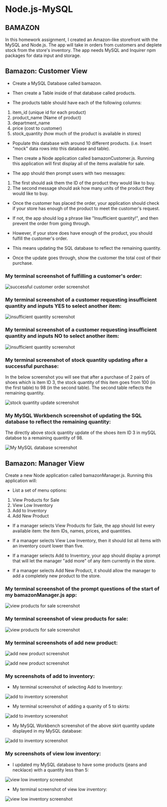 # Node.js-MySQL
## BAMAZON
In this homework assignment, I created an Amazon-like storefront with the MySQL and Node.js. The app will take in orders from customers and deplete stock from the store's inventory. The app needs MySQL and Inquirer npm packages for data input and storage.

## Bamazon: Customer View 

* Create a MySQL Database called bamazon.

* Then create a Table inside of that database called products.

* The products table should have each of the following columns:

1. item_id (unique id for each product)
2. product_name (Name of product)
3. department_name
4. price (cost to customer)
5. stock_quantity (how much of the product is available in stores)

* Populate this database with around 10 different products. (i.e. Insert "mock" data rows into this database and table).

* Then create a Node application called bamazonCustomer.js. Running this application will first display all of the items available for sale. 

* The app should then prompt users with two messages:

1. The first should ask them the ID of the product they would like to buy.
2. The second message should ask how many units of the product they would like to buy.

* Once the customer has placed the order, your application should check if your store has enough of the product to meet the customer's request.

* If not, the app should log a phrase like "Insufficient quantity!", and then prevent the order from going through.

* However, if your store does have enough of the product, you should fulfill the customer's order.

* This means updating the SQL database to reflect the remaining quantity.

* Once the update goes through, show the customer the total cost of their purchase.



### My terminal screenshot of fulfilling a customer's order:

![successful customer order screenshot](/images/fulfilling-a-customers-purchase.png)


### My terminal screenshot of a customer requesting insufficient quantity and inputs YES to select another item:

![insufficient quantity screenshot](/images/insufficient-quantity-and-YES-to-selecting-another-item.png)

### My terminal screenshot of a customer requesting insufficient quantity and inputs NO to select another item:

![insufficient quantity screenshot](/images/insufficient-quantity-and-NO-to-selecting-another-item.png)


### My terminal screenshot of stock quantity updating after a successful purchase:
In the below screenshot you will see that after a purchase of 2 pairs of shoes which is item ID 3, the stock quantity of this item goes from 100 (in the first table) to 98 (in the second table). The second table reflects the remaining quantity.

![stock quantity update screenshot](/images/my-terminal-screenshot-of-stock-quantity-updating.png)


<!-- ### My mySQL Workbench screenshot of the above shoes stock quantity updating: -->
### My MySQL Workbench screenshot of updating the SQL database to reflect the remaining quantity:
The directly above stock quantity update of the shoes item ID 3 in mySQL databse to a remaining quantity of 98.

![My MySQL database screenshot](/images/mySQL-workbench-screenshot-of-the-above-shoes-item-ID-3-stock-quantity-update-to-98-units.png)



## Bamazon: Manager View 
Create a new Node application called bamazonManager.js. Running this application will:

* List a set of menu options:
1. View Products for Sale
2. View Low Inventory
3. Add to Inventory
4. Add New Product

* If a manager selects View Products for Sale, the app should list every available item: the item IDs, names, prices, and quantities.

* If a manager selects View Low Inventory, then it should list all items with an inventory count lower than five.

* If a manager selects Add to Inventory, your app should display a prompt that will let the manager "add more" of any item currently in the store.

* If a manager selects Add New Product, it should allow the manager to add a completely new product to the store.


### My terminal screenshot of the prompt questions of the start of my bamazonManager.js app:

![view products for sale screenshot](/images/manager/prompt-questions-to-the-start-of-my-bamazonManager-js-app.png)
 

### My terminal screenshot of view products for sale:

![view products for sale screenshot](/images/manager/myViewProductsForSaleTerminalScreenshot.png)


### My terminal screenshots of add new product:

![add new product screenshot](/images/manager/myAddNewProductTerminalScreenshots1.png)

![add new product screenshot](/images/manager/myAddNewProductTerminalScreenshots2.png)


### My screenshots of add to inventory:

* My terminal screenshot of selecting Add to Inventory:

![add to inventory screenshot](/images/manager/myAddToInventoryTerminalScreenshots1.png)

* My terminal screenshot of adding a quanity of 5 to skirts:

![add to inventory screenshot](/images/manager/myAddToInventoryTerminalScreenshots2.png)

* My MySQL Workbench screenshot of the above skirt quantity update displayed in my MySQL database:

![add to inventory screenshot](/images/manager/myAddToInventoryMySQL-DatabaseScreenshot.png)


### My screenshots of view low inventory:

* I updated my MySQL database to have some products (jeans and necklace) with a quantity less than 5:

![view low inventory screenshot](/images/manager/myViewLowInventoryMySQL-Screenshots.png)

* My terminal screenshot of view low inventory:

![view low inventory screenshot](/images/manager/myViewLowInventoryTerminalScreenshot.png)


